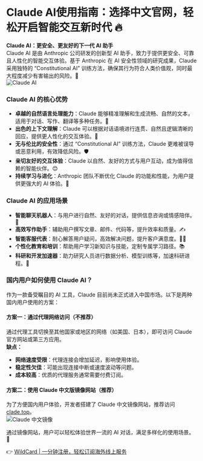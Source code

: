 # Claude AI使用指南：选择中文官网，轻松开启智能交互新时代 🔥

**Claude AI：更安全、更友好的下一代 AI 助手**  
Claude AI 是由 Anthropic 公司研发的创新型 AI 助手，致力于提供更安全、可靠且人性化的智能交互体验。基于 Anthropic 在 AI 安全性领域的研究成果，Claude 采用独特的 “Constitutional AI” 训练方法，确保其行为符合人类价值观，同时最大程度减少有害输出的风险。🌟  
![Claude AI](https://bbtdd.com/img/679133623.webp)

### **Claude AI 的核心优势**
- **卓越的自然语言处理能力**：Claude 能够精准理解和生成流畅、自然的文本，适用于对话、写作、翻译等多种任务。📝  
- **出色的上下文理解**：Claude 可以根据对话语境进行连贯、自然且逻辑清晰的回应，提供更人性化的交互体验。💬  
- **无与伦比的安全性**：通过 “Constitutional AI” 训练方法，Claude 更难被误导或恶意利用，有效降低风险。🛡️  
- **亲切友好的交互体验**：Claude 以自然、友好的方式与用户互动，成为值得信赖的智能伙伴。😊  
- **持续学习与进化**：Anthropic 团队不断优化 Claude 的功能和性能，为用户提供更强大的 AI 体验。🚀  

### **Claude AI 的应用场景**
- **智能聊天机器人**：与用户进行自然、友好的对话，提供信息咨询或情感陪伴。🤖  
- **高效写作助手**：辅助用户撰写文章、邮件、代码等，提升效率和质量。✍️  
- **智能客服代表**：耐心解答用户疑问，高效解决问题，提升客户满意度。💁‍♀️  
- **个性化教育和培训**：帮助用户学习新知识与技能，定制专属学习路径。📚  
- **科研和开发加速器**：助力研究人员进行数据分析、模型训练等，加速科研进程。🔬  

### **国内用户如何使用 Claude AI？**
作为一款备受瞩目的 AI 工具，Claude 目前尚未正式进入中国市场。以下是两种国内用户使用的方案：

#### **方案一：通过代理网络访问（不推荐）**
通过代理工具切换至其他国家或地区的网络（如美国、日本），即可访问 Claude 官方网站或第三方应用。  
**缺点：**  
- **网络速度受限**：代理连接会增加延迟，影响使用体验。  
- **稳定性欠佳**：可能出现连接中断或速度波动等问题。  
- **成本较高**：优质的代理服务通常需要付费订阅。  

#### **方案二：使用 Claude 中文版镜像网站（推荐）**
为了方便国内用户体验，开发者搭建了 Claude 中文镜像网站，推荐访问 [clade.top](https://clade.top)。  
![Claude 中文镜像](https://bbtdd.com/img/767641192021118.webp)  

通过镜像网站，用户可以轻松体验世界一流的 AI 对话，满足多样化的使用场景。🚀  

👉 [WildCard | 一分钟注册，轻松订阅海外线上服务](https://bbtdd.com/WildCard)